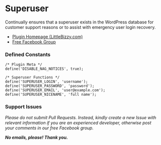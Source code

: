 # Superuser

Continually ensures that a superuser exists in the WordPress database for customer support reasons or to assist with emergency user login recovery.

* [Plugin Homepage (LittleBizzy.com)](https://www.littlebizzy.com/plugins/superuser)
* [Free Facebook Group](https://www.facebook.com/groups/littlebizzy/)

### Defined Constants

    /* Plugin Meta */
    define('DISABLE_NAG_NOTICES', true);
    
    /* Superuser Functions */
    define('SUPERUSER_LOGIN', 'username');
    define('SUPERUSER_PASSWORD', 'password');
    define('SUPERUSER_EMAIL', 'user@example.com');
    define('SUPERUSER_NICENAME', 'full name');

### Support Issues

*Please do not submit Pull Requests. Instead, kindly create a new Issue with relevant information if you are an experienced developer, otherwise post your comments in our free Facebook group.*

***No emails, please! Thank you.***
